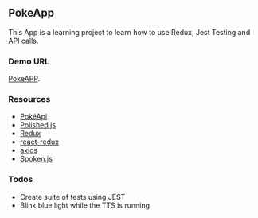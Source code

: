 ## PokeApp

This App is a learning project to learn how to use Redux, Jest Testing and API calls.

### Demo URL
[PokeAPP](https://pokeappp.netlify.app/).

### Resources

- [PokéApi](https://pokeapi.co/)
- [Polished.js](https://polished.js.org/)
- [Redux](https://redux.js.org/)
- [react-redux](https://react-redux.js.org/)
- [axios](https://github.com/axios/axios)
- [Spoken.js](https://github.com/stephenlb/spoken)

### Todos

- Create suite of tests using JEST
- Blink blue light while the TTS is running